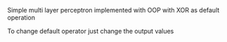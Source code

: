 Simple multi layer perceptron implemented with OOP with XOR as default operation

To change default operator just change the output values
